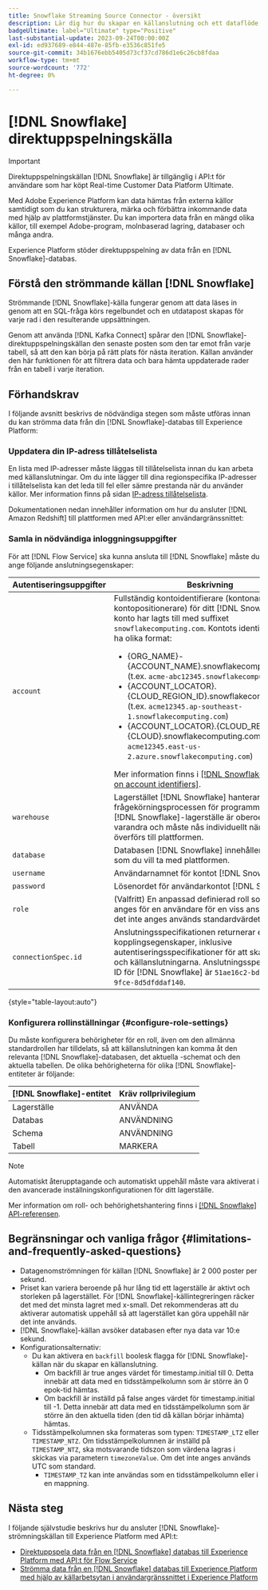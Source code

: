 ```yaml
---
title: Snowflake Streaming Source Connector - översikt
description: Lär dig hur du skapar en källanslutning och ett dataflöde för att importera strömmande data från din Snowflake-instans till Adobe Experience Platform
badgeUltimate: label="Ultimate" type="Positive"
last-substantial-update: 2023-09-24T00:00:00Z
exl-id: ed937689-e844-487e-85fb-e3536c851fe5
source-git-commit: 34b1676ebb5405d73cf37cd786d1e6c26cb8fdaa
workflow-type: tm+mt
source-wordcount: '772'
ht-degree: 0%

---
```


# [!DNL Snowflake] direktuppspelningskälla

>[!IMPORTANT]
>
> Direktuppspelningskällan [!DNL Snowflake] är tillgänglig i API:t för användare som har köpt Real-time Customer Data Platform Ultimate.

Med Adobe Experience Platform kan data hämtas från externa källor samtidigt som du kan strukturera, märka och förbättra inkommande data med hjälp av plattformstjänster. Du kan importera data från en mängd olika källor, till exempel Adobe-program, molnbaserad lagring, databaser och många andra.

Experience Platform stöder direktuppspelning av data från en [!DNL Snowflake]-databas.

## Förstå den strömmande källan [!DNL Snowflake]

Strömmande [!DNL Snowflake]-källa fungerar genom att data läses in genom att en SQL-fråga körs regelbundet och en utdatapost skapas för varje rad i den resulterande uppsättningen.

Genom att använda [!DNL Kafka Connect] spårar den [!DNL Snowflake]-direktuppspelningskällan den senaste posten som den tar emot från varje tabell, så att den kan börja på rätt plats för nästa iteration. Källan använder den här funktionen för att filtrera data och bara hämta uppdaterade rader från en tabell i varje iteration.

## Förhandskrav

I följande avsnitt beskrivs de nödvändiga stegen som måste utföras innan du kan strömma data från din [!DNL Snowflake]-databas till Experience Platform:

### Uppdatera din IP-adress tillåtelselista

En lista med IP-adresser måste läggas till tillåtelselista innan du kan arbeta med källanslutningar. Om du inte lägger till dina regionspecifika IP-adresser i tillåtelselista kan det leda till fel eller sämre prestanda när du använder källor. Mer information finns på sidan [IP-adress tillåtelselista](../../ip-address-allow-list.md#ip-address-allow-list-for-streaming-sources).

Dokumentationen nedan innehåller information om hur du ansluter [!DNL Amazon Redshift] till plattformen med API:er eller användargränssnittet:

### Samla in nödvändiga inloggningsuppgifter

För att [!DNL Flow Service] ska kunna ansluta till [!DNL Snowflake] måste du ange följande anslutningsegenskaper:

| Autentiseringsuppgifter | Beskrivning |
| --- | --- |
| `account` | Fullständig kontoidentifierare (kontonamn eller kontopositionerare) för ditt [!DNL Snowflake]-konto har lagts till med suffixet `snowflakecomputing.com`. Kontots identifierare kan ha olika format: <ul><li>{ORG_NAME}-{ACCOUNT_NAME}.snowflakecomputing.com (t.ex. `acme-abc12345.snowflakecomputing.com`)</li><li>{ACCOUNT_LOCATOR}.{CLOUD_REGION_ID}.snowflakecomputing.com (t.ex. `acme12345.ap-southeast-1.snowflakecomputing.com`)</li><li>{ACCOUNT_LOCATOR}.{CLOUD_REGION_ID}.{CLOUD}.snowflakecomputing.com (t.ex. `acme12345.east-us-2.azure.snowflakecomputing.com`)</li></ul> Mer information finns i [[!DNL Snowflake document on account identifiers]](<https://docs.snowflake.com/en/user-guide/admin-account-identifier.html>). |
| `warehouse` | Lagerstället [!DNL Snowflake] hanterar frågekörningsprocessen för programmet. Varje [!DNL Snowflake]-lagerställe är oberoende av varandra och måste nås individuellt när data överförs till plattformen. |
| `database` | Databasen [!DNL Snowflake] innehåller de data som du vill ta med plattformen. |
| `username` | Användarnamnet för kontot [!DNL Snowflake]. |
| `password` | Lösenordet för användarkontot [!DNL Snowflake]. |
| `role` | (Valfritt) En anpassad definierad roll som kan anges för en användare för en viss anslutning. Om det inte anges används standardvärdet `public`. |
| `connectionSpec.id` | Anslutningsspecifikationen returnerar en källas kopplingsegenskaper, inklusive autentiseringsspecifikationer för att skapa bas- och källanslutningarna. Anslutningsspecifikations-ID för [!DNL Snowflake] är `51ae16c2-bdad-42fd-9fce-8d5dfddaf140`. |

{style="table-layout:auto"}

### Konfigurera rollinställningar {#configure-role-settings}

Du måste konfigurera behörigheter för en roll, även om den allmänna standardrollen har tilldelats, så att källanslutningen kan komma åt den relevanta [!DNL Snowflake]-databasen, det aktuella -schemat och den aktuella tabellen. De olika behörigheterna för olika [!DNL Snowflake]-entiteter är följande:

| [!DNL Snowflake]-entitet | Kräv rollprivilegium |
| --- | --- |
| Lagerställe | ANVÄNDA |
| Databas | ANVÄNDNING |
| Schema | ANVÄNDNING |
| Tabell | MARKERA |

>[!NOTE]
>
>Automatiskt återupptagande och automatiskt uppehåll måste vara aktiverat i den avancerade inställningskonfigurationen för ditt lagerställe.

Mer information om roll- och behörighetshantering finns i [[!DNL Snowflake] API-referensen](<https://docs.snowflake.com/en/sql-reference/sql/grant-privilege>).

## Begränsningar och vanliga frågor {#limitations-and-frequently-asked-questions}

* Datagenomströmningen för källan [!DNL Snowflake] är 2 000 poster per sekund.
* Priset kan variera beroende på hur lång tid ett lagerställe är aktivt och storleken på lagerstället. För [!DNL Snowflake]-källintegreringen räcker det med det minsta lagret med x-small. Det rekommenderas att du aktiverar automatisk uppehåll så att lagerstället kan göra uppehåll när det inte används.
* [!DNL Snowflake]-källan avsöker databasen efter nya data var 10:e sekund.
* Konfigurationsalternativ:
   * Du kan aktivera en `backfill` boolesk flagga för [!DNL Snowflake]-källan när du skapar en källanslutning.
      * Om backfill är true anges värdet för timestamp.initial till 0. Detta innebär att data med en tidsstämpelkolumn som är större än 0 epok-tid hämtas.
      * Om backfill är inställd på false anges värdet för timestamp.initial till -1. Detta innebär att data med en tidsstämpelkolumn som är större än den aktuella tiden (den tid då källan börjar inhämta) hämtas.
   * Tidsstämpelkolumnen ska formateras som typen: `TIMESTAMP_LTZ` eller `TIMESTAMP_NTZ`. Om tidsstämpelkolumnen är inställd på `TIMESTAMP_NTZ`, ska motsvarande tidszon som värdena lagras i skickas via parametern `timezoneValue`. Om det inte anges används UTC som standard.
      * `TIMESTAMP_TZ` kan inte användas som en tidsstämpelkolumn eller i en mappning.

## Nästa steg

I följande självstudie beskrivs hur du ansluter [!DNL Snowflake]-strömningskällan till Experience Platform med API:t:

* [Direktuppspela data från en [!DNL Snowflake] databas till Experience Platform med API:t för Flow Service](../../tutorials/api/create/databases/snowflake-streaming.md)
* [Strömma data från en [!DNL Snowflake] databas till Experience Platform med hjälp av källarbetsytan i användargränssnittet i Experience Platform](../../tutorials/ui/create/databases/snowflake-streaming.md)
